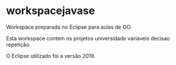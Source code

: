 # workspacejavase
Workspace preparada no Eclipse para aulas de OO.

Esta workspace contem os projetos 
universidade
variaveis
decisao
repetição

O Eclipse utilizado foi a versão 2019.
